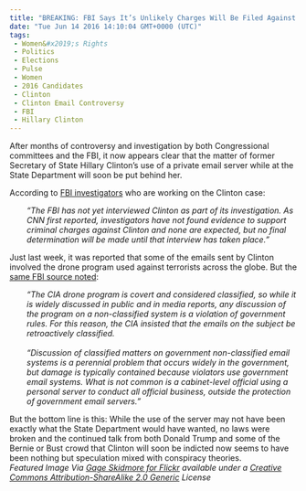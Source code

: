 ```yaml
---
title: "BREAKING: FBI Says It’s Unlikely Charges Will Be Filed Against Hillary Clinton In Email Matter"
date: "Tue Jun 14 2016 14:10:04 GMT+0000 (UTC)"
tags: 
 - Women&#x2019;s Rights
 - Politics
 - Elections
 - Pulse
 - Women
 - 2016 Candidates
 - Clinton
 - Clinton Email Controversy
 - FBI
 - Hillary Clinton
---
```

<p><!-- Quick Adsense WordPress Plugin: http://quicksense.net/ --></p><p>After months of controversy and investigation by both Congressional committees and the FBI, it now appears clear that the matter of former Secretary of State Hillary Clinton&#x2019;s use of a private email server while at the State Department will soon be put behind her.</p><p>According to <a href="http://www.cnn.com/2016/06/10/politics/clinton-server-drone-fbi/index.html" onclick="__gaTracker(&apos;send&apos;, &apos;event&apos;, &apos;outbound-article&apos;, &apos;http://www.cnn.com/2016/06/10/politics/clinton-server-drone-fbi/index.html&apos;, &apos;FBI investigators&apos;);" target="_blank">FBI investigators</a> who are working on the Clinton case:</p><p style="padding-left: 30px;"><em>&#x201C;The FBI has not yet interviewed Clinton as part of its investigation. As CNN first reported, investigators have not found evidence to support criminal charges against Clinton and none are expected, but no final determination will be made until that interview has taken place.&#x201D;</em></p><p>Just last week, it was reported that some of the emails sent by Clinton involved the drone program used against terrorists across the globe. But the <a href="http://www.cnn.com/2016/06/10/politics/clinton-server-drone-fbi/index.html" onclick="__gaTracker(&apos;send&apos;, &apos;event&apos;, &apos;outbound-article&apos;, &apos;http://www.cnn.com/2016/06/10/politics/clinton-server-drone-fbi/index.html&apos;, &apos;same FBI source noted&apos;);" target="_blank">same FBI source noted</a>:</p><div class="zn-body__paragraph" style="padding-left: 30px;"><em>&#x201C;The CIA drone program is covert and considered classified, so while it is widely discussed in public and in media reports, any discussion of the program on a non-classified system is a violation of government rules. For this reason, the CIA insisted that the emails on the subject be retroactively classified.</em></div><div class="zn-body__paragraph" style="padding-left: 30px;"><em>&#xA0;</em></div><div class="zn-body__paragraph" style="padding-left: 30px;"><em>&#x201C;Discussion of classified matters on government non-classified email systems is a perennial problem that occurs widely in the government, but damage is typically contained because violators use government email systems. What is not common is a cabinet-level official using a personal server to conduct all official business, outside the protection of government email servers.&#x201D;</em></div><p><!-- Quick Adsense WordPress Plugin: http://quicksense.net/ --></p><div class="zn-body__paragraph">But the bottom line is this: While the use of the server may not have been exactly what the State Department would have wanted, no laws were broken and the continued talk from both Donald Trump and some of the Bernie or Bust crowd that Clinton will soon be indicted now seems to&#xA0;have been nothing but speculation mixed with conspiracy theories.</div><div class="zn-body__paragraph"></div><div class="zn-body__paragraph"><em>Featured Image Via <a href="https://www.flickr.com/photos/gageskidmore/23960406604" onclick="__gaTracker(&apos;send&apos;, &apos;event&apos;, &apos;outbound-article&apos;, &apos;https://www.flickr.com/photos/gageskidmore/23960406604&apos;, &apos;Gage Skidmore for Flickr&apos;);" target="_blank">Gage Skidmore for Flickr</a> available under a <a href="https://creativecommons.org/licenses/by-sa/2.0/" onclick="__gaTracker(&apos;send&apos;, &apos;event&apos;, &apos;outbound-article&apos;, &apos;https://creativecommons.org/licenses/by-sa/2.0/&apos;, &apos;Creative Commons&#xA0;Attribution-ShareAlike 2.0 Generic&apos;);" target="_blank">Creative Commons&#xA0;Attribution-ShareAlike 2.0 Generic</a> License</em></div><div style="font-size:0px;height:0px;line-height:0px;margin:0;padding:0;clear:both"></div>